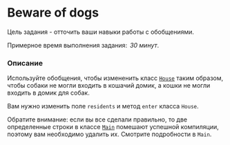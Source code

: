 # Beware of dogs

Цель задания - отточить ваши навыки работы с обобщениями. 

Примерное время выполнения задания:  _30 минут_.

### Описание 
Используйте обобщения, чтобы измененить класс [`House`](src/main/java/com/epam/rd/autotasks/house/House.java) таким образом, чтобы собаки не могли входить в кошачий домик, а кошки не могли входить в домик для собак.

Вам нужно изменить поле `residents` и метод `enter` класса `House`.
 
Обратите внимание: если вы все сделали правильно, то две определенные строки в классе [`Main`](src/main/java/com/epam/rd/autotasks/house/Main.java) помешают успешной компиляции, поэтому вам необходимо удалить их. Смотрите подробности в `Main`.
